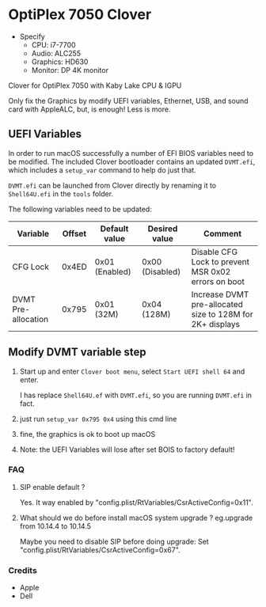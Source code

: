 # OptiPlex 7050 Clover

* Specify	
	* CPU: i7-7700
	* Audio: ALC255
	* Graphics: HD630
    * Monitor: DP 4K monitor


Clover for OptiPlex 7050 with Kaby Lake CPU & IGPU

Only fix the Graphics by modify UEFI variables, Ethernet, USB, and sound card with AppleALC, but, is enough! Less is more.

## UEFI Variables

In order to run macOS successfully a number of EFI BIOS variables need to be modified. The included Clover bootloader contains an updated `DVMT.efi`, which includes a `setup_var` command to help do just that.

`DVMT.efi` can be launched from Clover directly by renaming it to `Shell64U.efi` in the `tools` folder.

The following variables need to be updated:

| Variable              | Offset | Default value  | Desired value   | Comment                                                    |
|-----------------------|--------|----------------|-----------------|------------------------------------------------------------|
| CFG Lock              | 0x4ED   | 0x01 (Enabled) | 0x00 (Disabled) | Disable CFG Lock to prevent MSR 0x02 errors on boot        |
| DVMT Pre-allocation   | 0x795  | 0x01 (32M)     | 0x04 (128M)     | Increase DVMT pre-allocated size to 128M for 2K+ displays  |

## Modify DVMT variable step

1. Start up and enter `Clover boot menu`, select `Start UEFI shell 64` and enter.

   I has replace `Shell64U.ef` with `DVMT.efi`, so you are running `DVMT.efi` in fact.

3. just run `setup_var 0x795 0x4` using this cmd line

4. fine, the graphics is ok to boot up macOS

5. Note: the UEFI Variables will lose after set BOIS to factory default!

### FAQ
1. SIP enable default ?

   Yes. It way enabled by "config.plist/RtVariables/CsrActiveConfig=0x11".
2. What should we do before install macOS system upgrade ? eg.upgrade from 10.14.4 to 10.14.5
  
   Maybe you need to disable SIP before doing upgrade: Set "config.plist/RtVariables/CsrActiveConfig=0x67".

### Credits
- Apple
- Dell
